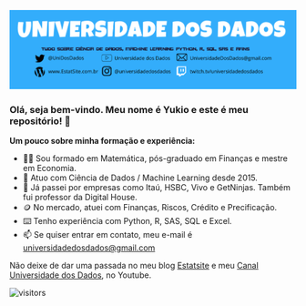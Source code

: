 ![Banner Principal](https://github.com/yukioandre/yukioandre/blob/main/Banner.png) 

### Olá, seja bem-vindo. Meu nome é Yukio e este é meu repositório! 👋

<b>Um pouco sobre minha formação e experiência:</b>
- 🙋‍♂️ Sou formado em Matemática, pós-graduado em Finanças e mestre em Economia.
- 🎲 Atuo com Ciência de Dados / Machine Learning desde 2015.
- 👔 Já passei por empresas como Itaú, HSBC, Vivo e GetNinjas. Também fui professor da Digital House.
- 🪙 No mercado, atuei com Finanças, Riscos, Crédito e Precificação.
- ⌨️ Tenho experiência com Python, R, SAS, SQL e Excel. 
- 📫 Se quiser entrar em contato, meu e-mail é universidadedosdados@gmail.com


Não deixe de dar uma passada no meu blog [Estatsite](www.estatsite.com.br) e meu [Canal Universidade dos Dados](https://www.youtube.com/channel/UCZDVnGEyggjuo2kgpmXdzGA), no Youtube.


![visitors](https://visitor-badge.glitch.me/badge?page_id=page.id)
